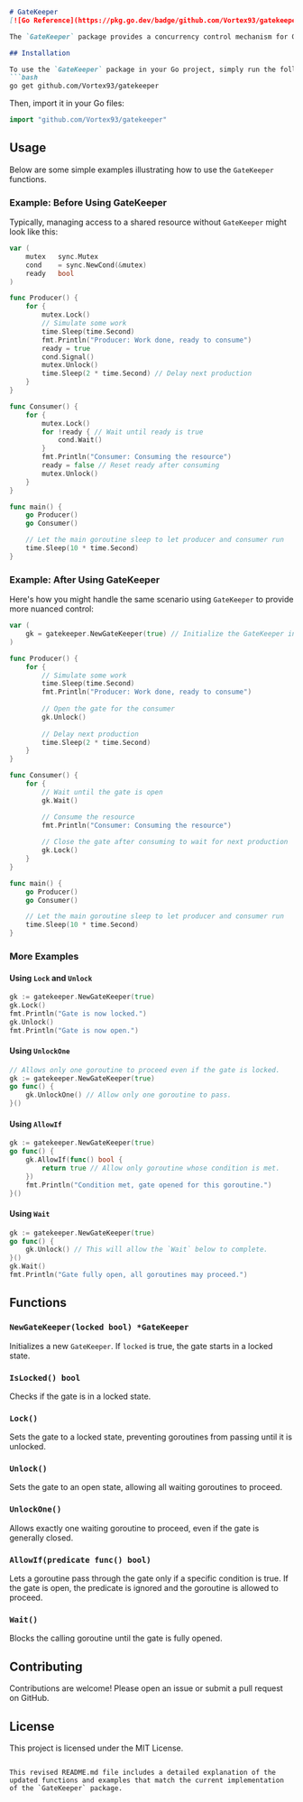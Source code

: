 ```markdown
# GateKeeper
[![Go Reference](https://pkg.go.dev/badge/github.com/Vortex93/gatekeeper.svg)](https://pkg.go.dev/github.com/Vortex93/gatekeeper)

The `GateKeeper` package provides a concurrency control mechanism for Go applications. It combines features of mutexes, condition variables, and selective unlocking to offer fine-grained control over resource access among goroutines.

## Installation

To use the `GateKeeper` package in your Go project, simply run the following command:
```bash
go get github.com/Vortex93/gatekeeper
```

Then, import it in your Go files:

```go
import "github.com/Vortex93/gatekeeper"
```

## Usage

Below are some simple examples illustrating how to use the `GateKeeper` functions.

### Example: Before Using GateKeeper

Typically, managing access to a shared resource without `GateKeeper` might look like this:

```go
var (
	mutex   sync.Mutex
	cond    = sync.NewCond(&mutex)
	ready   bool
)

func Producer() {
	for {
		mutex.Lock()
		// Simulate some work
		time.Sleep(time.Second)
		fmt.Println("Producer: Work done, ready to consume")
		ready = true
		cond.Signal()
		mutex.Unlock()
		time.Sleep(2 * time.Second) // Delay next production
	}
}

func Consumer() {
	for {
		mutex.Lock()
		for !ready { // Wait until ready is true
			cond.Wait()
		}
		fmt.Println("Consumer: Consuming the resource")
		ready = false // Reset ready after consuming
		mutex.Unlock()
	}
}

func main() {
    go Producer()
    go Consumer()

    // Let the main goroutine sleep to let producer and consumer run
    time.Sleep(10 * time.Second)
}
```

### Example: After Using GateKeeper

Here's how you might handle the same scenario using `GateKeeper` to provide more nuanced control:

```go
var (
	gk = gatekeeper.NewGateKeeper(true) // Initialize the GateKeeper in a locked state
)

func Producer() {
	for {
		// Simulate some work
		time.Sleep(time.Second)
		fmt.Println("Producer: Work done, ready to consume")
		
		// Open the gate for the consumer
		gk.Unlock()
		
		// Delay next production
		time.Sleep(2 * time.Second)
	}
}

func Consumer() {
	for {
		// Wait until the gate is open
		gk.Wait()

		// Consume the resource
		fmt.Println("Consumer: Consuming the resource")
		
		// Close the gate after consuming to wait for next production
		gk.Lock()
	}
}

func main() {
    go Producer()
    go Consumer()

    // Let the main goroutine sleep to let producer and consumer run
    time.Sleep(10 * time.Second)
}
```

### More Examples

#### Using `Lock` and `Unlock`

```go
gk := gatekeeper.NewGateKeeper(true)
gk.Lock()
fmt.Println("Gate is now locked.")
gk.Unlock()
fmt.Println("Gate is now open.")
```

#### Using `UnlockOne`

```go
// Allows only one goroutine to proceed even if the gate is locked.
gk := gatekeeper.NewGateKeeper(true)
go func() {
    gk.UnlockOne() // Allow only one goroutine to pass.
}()
```

#### Using `AllowIf`

```go
gk := gatekeeper.NewGateKeeper(true)
go func() {
    gk.AllowIf(func() bool {
        return true // Allow only goroutine whose condition is met.
    })
    fmt.Println("Condition met, gate opened for this goroutine.")
}()
```

#### Using `Wait`

```go
gk := gatekeeper.NewGateKeeper(true)
go func() {
    gk.Unlock() // This will allow the `Wait` below to complete.
}()
gk.Wait()
fmt.Println("Gate fully open, all goroutines may proceed.")
```

## Functions

### `NewGateKeeper(locked bool) *GateKeeper`

Initializes a new `GateKeeper`. If `locked` is true, the gate starts in a locked state.

### `IsLocked() bool`

Checks if the gate is in a locked state.

### `Lock()`

Sets the gate to a locked state, preventing goroutines from passing until it is unlocked.

### `Unlock()`

Sets the gate to an open state, allowing all waiting goroutines to proceed.

### `UnlockOne()`

Allows exactly one waiting goroutine to proceed, even if the gate is generally closed.

### `AllowIf(predicate func() bool)`

Lets a goroutine pass through the gate only if a specific condition is true. If the gate is open, the predicate is ignored and the goroutine is allowed to proceed.

### `Wait()`

Blocks the calling goroutine until the gate is fully opened.

## Contributing

Contributions are welcome! Please open an issue or submit a pull request on GitHub.

## License

This project is licensed under the MIT License.
```

This revised README.md file includes a detailed explanation of the updated functions and examples that match the current implementation of the `GateKeeper` package.
